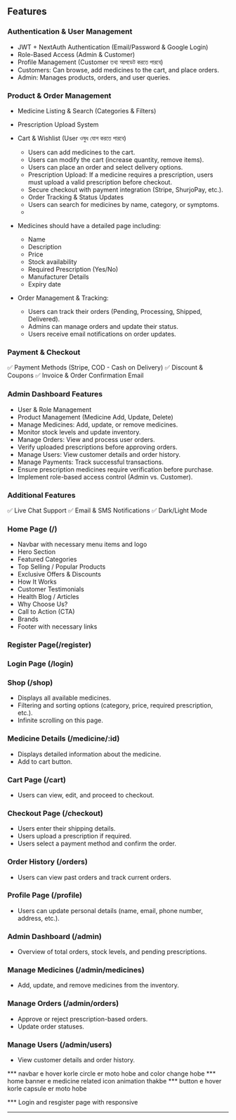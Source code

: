 ## Features

### Authentication & User Management
- JWT + NextAuth Authentication (Email/Password & Google Login)
- Role-Based Access (Admin & Customer)
- Profile Management (Customer তথ্য আপডেট করতে পারবে)
- Customers: Can browse, add medicines to the cart, and place orders.
- Admin: Manages products, orders, and user queries.

### Product & Order Management
- Medicine Listing & Search (Categories & Filters)
- Prescription Upload System 
- Cart & Wishlist (User ওষুধ যোগ করতে পারবে)
  - Users can add medicines to the cart.
  - Users can modify the cart (increase quantity, remove items).
  - Users can place an order and select delivery options.
  - Prescription Upload: If a medicine requires a prescription, users must upload a valid prescription before checkout.
  - Secure checkout with payment integration (Stripe, ShurjoPay, etc.).
  - Order Tracking & Status Updates
  - Users can search for medicines by name, category, or symptoms.
  - 
- Medicines should have a detailed page including:
  - Name
  - Description
  - Price
  - Stock availability
  - Required Prescription (Yes/No)
  - Manufacturer Details
  - Expiry date
  
- Order Management & Tracking:
  - Users can track their orders (Pending, Processing, Shipped, Delivered).
  - Admins can manage orders and update their status.
  - Users receive email notifications on order updates.

### Payment & Checkout
✅ Payment Methods (Stripe, COD - Cash on Delivery)
✅ Discount & Coupons 
✅ Invoice & Order Confirmation Email

### Admin Dashboard Features
- User & Role Management
- Product Management (Medicine Add, Update, Delete)
- Manage Medicines: Add, update, or remove medicines.
- Monitor stock levels and update inventory.
- Manage Orders: View and process user orders.
- Verify uploaded prescriptions before approving orders.
- Manage Users: View customer details and order history.
- Manage Payments: Track successful transactions.
- Ensure prescription medicines require verification before purchase.
- Implement role-based access control (Admin vs. Customer).

### Additional Features
✅ Live Chat Support
✅ Email & SMS Notifications
✅ Dark/Light Mode


### Home Page (**/**)
- Navbar with necessary menu items and logo
- Hero Section
- Featured Categories
- Top Selling / Popular Products
- Exclusive Offers & Discounts
- How It Works
- Customer Testimonials
- Health Blog / Articles
- Why Choose Us?
- Call to Action (CTA)
- Brands
- Footer with necessary links

### Register Page(/register)

### Login Page (**/login**)
  
### Shop (**/shop**)
- Displays all available medicines.
- Filtering and sorting options (category, price, required prescription, etc.).
- Infinite scrolling on this page.
  
### Medicine Details (**/medicine/:id**)
- Displays detailed information about the medicine.
- Add to cart button.
  
### Cart Page (**/cart**)
- Users can view, edit, and proceed to checkout.
  
### Checkout Page (**/checkout**)
- Users enter their shipping details.
- Users upload a prescription if required.
- Users select a payment method and confirm the order.
  
### Order History (**/orders**)
- Users can view past orders and track current orders.

### Profile Page (**/profile**)
- Users can update personal details (name, email, phone number, address, etc.).

### Admin Dashboard (**/admin**)
- Overview of total orders, stock levels, and pending prescriptions.
  
### Manage Medicines (**/admin/medicines**)
- Add, update, and remove medicines from the inventory.

### Manage Orders (**/admin/orders**)
- Approve or reject prescription-based orders.
- Update order statuses.

### Manage Users (**/admin/users**)
- View customer details and order history.




*** navbar e hover korle circle er moto hobe and color change hobe
*** home banner e medicine related icon animation thakbe
*** button e hover korle capsule er moto hobe


*** Login and resgister page with responsive
*** 